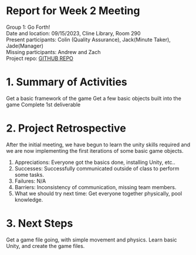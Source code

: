 # Report for Week 2 Meeting
Group 1: Go Forth! <br>
Date and location: 09/15/2023, Cline Library, Room 290<br>
Present participants: Colin (Quality Assurance), Jack(Minute Taker), Jade(Manager) <br>
Missing participants: Andrew and Zach <br>
Project repo: [GITHUB REPO](https://github.com/jim245/cs386team1/tree/main) <br>

# 1. Summary of Activities
Get a basic framework of the game
Get a few basic objects built into the game
Complete 1st deliverable

# 2. Project Retrospective
After the initial meeting, we have begun to learn the unity skills required and we are now implementing the first iterations of some basic game objects.

1. Appreciations: Everyone got the basics done, installing Unity, etc.. 
2. Successes: Successfully communicated outside of class to perform some tasks.
3. Failures: N/A
4. Barriers: Inconsistency of communication, missing team members.
5. What we should try next time: Get everyone together physically, pool knowledge.

# 3. Next Steps
Get a game file going, with simple movement and physics. Learn basic Unity, and create the game files.
